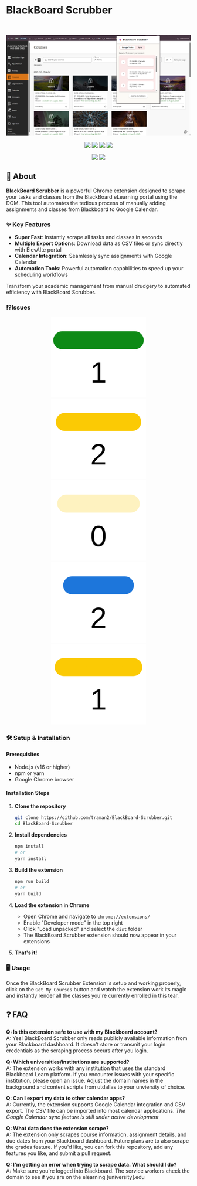 # BlackBoard Scrubber
  
<br>

<p align="center">
 <img src="READMELanding.png"/>
</p>

<p align="center">
   <img src="https://img.shields.io/badge/Google_chrome-4285F4?style=for-the-badge&logo=Google-chrome&logoColor=white"/>
   <img src="https://img.shields.io/badge/JavaScript-323330?style=for-the-badge&logo=javascript&logoColor=F7DF1E"/>
   <img src="https://img.shields.io/badge/React-20232A?style=for-the-badge&logo=react&logoColor=61DAFB"/>
   <img src="https://img.shields.io/badge/Tailwind_CSS-38B2AC?style=for-the-badge&logo=tailwind-css&logoColor=white"/>
</p>

<p align="center">
   <img src="https://img.shields.io/github/issues/traman2/BlackBoard-Scrubber"/>
   <img src="https://img.shields.io/github/issues-closed/traman2/BlackBoard-Scrubber"/>
</p>

## 🚀 About

**BlackBoard Scrubber** is a powerful Chrome extension designed to scrape your tasks and classes from the BlackBoard eLearning portal using the DOM. This tool automates the tedious process of manually adding assignments and classes from Blackboard to Google Calendar.

### ✨ Key Features

- **Super Fast**: Instantly scrape all tasks and classes in seconds
- **Multiple Export Options**: Download data as CSV files or sync directly with ElevAIte portal
- **Calendar Integration**: Seamlessly sync assignments with Google Calendar
- **Automation Tools**: Powerful automation capabilities to speed up your scheduling workflows

Transform your academic management from manual drudgery to automated efficiency with BlackBoard Scrubber. 

### ⁉️Issues
<div align="center">
  <a href="https://github.com/traman2/BlackBoard-Scrubber/issues?q=is%3Aissue%20label%3Astatus%3Acomplete"><img src="https://github.com/traman2/BlackBoard-Scrubber/blob/generated-svgs/status_complete.svg"/></a>
  <a href="https://github.com/traman2/BlackBoard-Scrubber/issues?q=is%3Aissue%20label%3Astatus%3Apending"><img src="https://github.com/traman2/BlackBoard-Scrubber/blob/generated-svgs/status_pending.svg"/></a>
  <a href="https://github.com/traman2/BlackBoard-Scrubber/issues?q=is%3Aissue%20label%3Astatus%3Areview"><img src="https://github.com/traman2/BlackBoard-Scrubber/blob/generated-svgs/status_review.svg"/></a>
  <a href="https://github.com/traman2/BlackBoard-Scrubber/issues?q=is%3Aissue%20label%3Astatus%3Atodo"><img src="https://github.com/traman2/BlackBoard-Scrubber/blob/generated-svgs/status_todo.svg"/></a>
  <a href="https://github.com/traman2/BlackBoard-Scrubber/issues?q=is%3Aissue%20label%3Astatus%3Aworking"><img src="https://github.com/traman2/BlackBoard-Scrubber/blob/generated-svgs/status_working.svg"/></a>
</div>



### 🛠️ Setup & Installation

#### Prerequisites
- Node.js (v16 or higher)
- npm or yarn
- Google Chrome browser

#### Installation Steps

1. **Clone the repository**
   ```bash
   git clone https://github.com/traman2/BlackBoard-Scrubber.git
   cd BlackBoard-Scrubber
   ```

2. **Install dependencies**
   ```bash
   npm install
   # or
   yarn install
   ```

3. **Build the extension**
   ```bash
   npm run build
   # or
   yarn build
   ```

4. **Load the extension in Chrome**
   - Open Chrome and navigate to `chrome://extensions/`
   - Enable "Developer mode" in the top right
   - Click "Load unpacked" and select the `dist` folder
   - The BlackBoard Scrubber extension should now appear in your extensions

5. **That's it!**

### 🖥️ Usage
Once the BlackBoard Scrubber Extension is setup and working properly, click on the `Get My Courses` button and watch the extension work its magic and instantly render all the classes you're currently enrolled in this tear. 

## ❓ FAQ
**Q: Is this extension safe to use with my Blackboard account?**  
A: Yes! BlackBoard Scrubber only reads publicly available information from your Blackboard dashboard. It doesn't store or transmit your login credentials as the scraping process occurs after you login.

**Q: Which universities/institutions are supported?**  
A: The extension works with any institution that uses the standard Blackboard Learn platform. If you encounter issues with your specific institution, please open an issue. Adjust the domain names in the background and content scripts from utdallas to your unviersity of choice. 

**Q: Can I export my data to other calendar apps?**  
A: Currently, the extension supports Google Calendar integration and CSV export. The CSV file can be imported into most calendar applications. *The Google Calendar sync feature is still under active development*

**Q: What data does the extension scrape?**  
A: The extension only scrapes course information, assignment details, and due dates from your Blackboard dashboard. Future plans are to also scrape the grades feature. If you'd like, you can fork this repository, add any features you like, and submit a pull request. 

**Q: I'm getting an error when trying to scrape data. What should I do?**  
A: Make sure you're logged into Blackboard. The service workers check the domain to see if you are on the elearning.[university].edu
